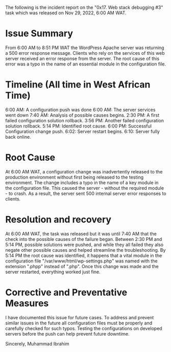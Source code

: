 The following is the incident report on the "0x17. Web stack
debugging #3" task which was released on Nov 29, 2022, 6:00 AM WAT.

# Issue Summary 

From 6:00 AM to 8:51 PM WAT the WordPress Apache server was 
returning a 500 error response message. Clients who rely on the services of this 
web server received an error response from the server. The root cause of this error was 
a typo in the name of an essential module in the configuration file.

# Timeline (All time in West African Time)

6:00 AM: A configuration push was done 
6:00 AM: The server services went down 
7:40 AM: Analysis of possible causes begins.
2:30 PM: A first failed configuration solution rollback.
3:56 PM: Another failed configuration solution rollback.
5:14 PM: Identified root cause.
6:00 PM: Successful Configuration change push.
6:02: Server restart begins.
6:10: Server fully back online.

# Root Cause 

At 6:00 AM WAT, a configuration change was inadvertently released to the 
production environment without first being released to the testing environment.
The change includes a typo in the name of a key module in the configuration file. This caused the server - without the required module - to crash. As a result, the server sent 500 internal server error responses to clients.

# Resolution and recovery 

At 6:00 AM WAT, the task was released but it was until 7:40 AM that the check into the possible causes of the failure began.
Between 2:30 PM and 5:14 PM, possible solutions were pushed, and while they all failed they also negate other possible causes and helped streamline the troubleshooting. 
By 5:14 PM the root cause was identified, it happens that a vital module in the configuration file "/var/www/html/wp-settings.php" was named with the extension ".phpp" instead of ".php".
Once this change was made and the server restarted, everything worked just fine.

# Corrective and Preventative Measures 

I have documented this issue for future cases.
To address and prevent similar issues in the future all configuration files must be properly and carefully checked for such typos.
Testing the configurations on developed servers before the push can help prevent future downtime.

Sincerely,
Muhammad Ibrahim
